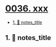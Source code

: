 # [0036. xxx](https://github.com/Tdahuyou/TNotes.nodejs/tree/main/notes/0036.%20xxx)

<!-- region:toc -->

- [1. 📒 notes_title](#1--notes_title)

<!-- endregion:toc -->

## 1. 📒 notes_title
